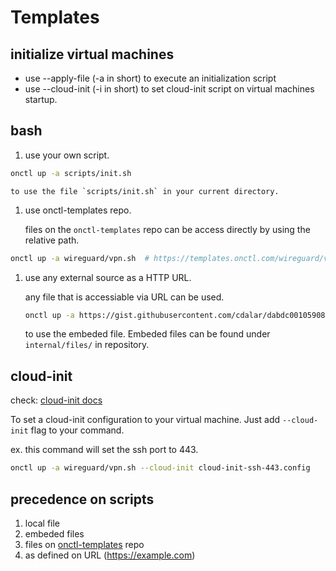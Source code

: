 # Templates

## initialize virtual machines

- use --apply-file (-a in short) to execute an initialization script 
- use --cloud-init (-i in short) to set cloud-init script on virtual machines startup.  

## bash

1. use your own script. 

```bash
onctl up -a scripts/init.sh 
```
    to use the file `scripts/init.sh` in your current directory.

1. use onctl-templates repo. 

    files on the `onctl-templates` repo can be access directly by using the relative path.

```bash
onctl up -a wireguard/vpn.sh  # https://templates.onctl.com/wireguard/vpn.sh
```

1. use any external source as a HTTP URL.

    any file that is accessiable via URL can be used. 

    ```bash
    onctl up -a https://gist.githubusercontent.com/cdalar/dabdc001059089f553879a7b535e9b21/raw/02f336857b04eb13bc7ceeec1e66395bd615824b/helloworld.sh
    ```
    to use the embeded file. Embeded files can be found under `internal/files/` in repository.

## cloud-init 

check: [cloud-init docs](https://cloudinit.readthedocs.io/en/latest/)

To set a cloud-init configuration to your virtual machine. Just add `--cloud-init` flag to your command. 

ex. this command will set the ssh port to 443.
```bash
onctl up -a wireguard/vpn.sh --cloud-init cloud-init-ssh-443.config
```

## precedence on scripts
1. local file
1. embeded files
1. files on [onctl-templates](https://github.com/cdalar/onctl-templates) repo
1. as defined on URL (https://example.com)
